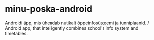 # minu-poska-android
Androidi äpp, mis ühendab nutikalt õppeinfosüsteemi ja tunniplaanid. / Android app, that intelligently combines school's info system and timetables.

